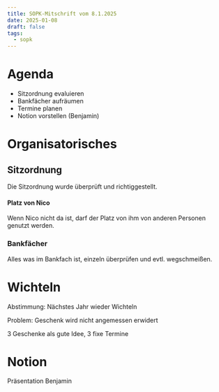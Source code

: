 ```yaml
---
title: SOPK-Mitschrift vom 8.1.2025
date: 2025-01-08
draft: false
tags:
  - sopk
---
```


# Agenda

* Sitzordnung evaluieren
* Bankfächer aufräumen
* Termine planen
* Notion vorstellen (Benjamin)

# Organisatorisches

## Sitzordnung

Die Sitzordnung wurde überprüft und richtiggestellt.

#### Platz von Nico

Wenn Nico nicht da ist, darf der Platz von ihm von anderen Personen genutzt werden. 

### Bankfächer

Alles was im Bankfach ist, einzeln überprüfen und evtl. wegschmeißen.

# Wichteln

Abstimmung: Nächstes Jahr wieder Wichteln

Problem: Geschenk wird nicht angemessen erwidert

3 Geschenke als gute Idee, 3 fixe Termine

# Notion

Präsentation Benjamin

